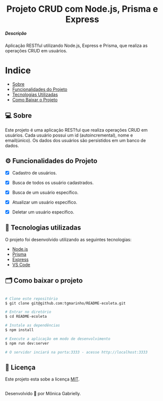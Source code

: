 <h1 align="center">Projeto CRUD com Node.js, Prisma e Express</h1>

<h5>Descrição</h5>
<p>Aplicação RESTful utilizando Node.js, Express e Prisma, que realiza as operações CRUD em usuários.</p>


# Indice
- [Sobre](#-sobre)
- [Funcionalidades do Projeto](#-funcionalidades-do-projeto)
- [Tecnologias Utilizadas](#-tecnologias-utilizadas)
- [Como Baixar o Projeto](#-como-baixar-o-projeto)


## 💻 Sobre

Este projeto é uma aplicação RESTful que realiza operações CRUD em usuários. Cada usuário possui um id (autoincremental), nome e email(único). Os dados dos usuários são persistidos em um banco de dados.


## ⚙️ Funcionalidades do Projeto

- [x] Cadastro de usuários.
- [x] Busca de todos os usuário cadastrados.
- [x] Busca de um usuário específico.
- [x] Atualizar um usuário específico.
- [x] Deletar um usuário específico.


## 🚀 Tecnologias utilizadas

O projeto foi desenvolvido utilizando as seguintes tecnologias:

- [Node.js](https://nodejs.org/)
- [Prisma](https://www.prisma.io/docs/getting-started/quickstart)
- [Express](https://expressjs.com/)
- [VS Code](https://code.visualstudio.com/)


## 🗂 Como baixar o projeto
```bash

# Clone este repositório
$ git clone git@github.com:tgmarinho/README-ecoleta.git

# Entrar no diretório
$ cd README-ecoleta

# Instale as dependências
$ npm install

# Execute a aplicação em modo de desenvolvimento
$ npm run dev:server

# O servidor inciará na porta:3333 - acesse http://localhost:3333

```
## 📝 Licença

Este projeto esta sobe a licença [MIT](./LICENSE).

##
Desenvolvido 💜 por Mônica Gabrielly.
